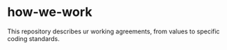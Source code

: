 # how-we-work
This repository describes ur working agreements, from values to specific coding standards.
